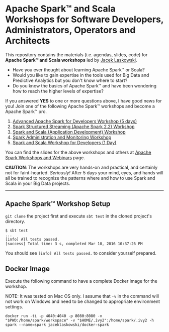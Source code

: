 # Apache Spark™ and Scala Workshops for Software Developers, Administrators, Operators and Architects

This repository contains the materials (i.e. agendas, slides, code) for **Apache Spark™ and Scala workshops** led by [Jacek Laskowski](https://twitter.com/jaceklaskowski).

- Have you ever thought about learning Apache Spark™ or Scala?
- Would you like to gain expertise in the tools used for Big Data and Predictive Analytics but you don't know where to start?
- Do you know the basics of Apache Spark™ and have been wondering how to reach the higher levels of expertise?

If you answered **YES** to one or more questions above, I have good news for you! Join one of the following Apache Spark™ workshops and become a Apache Spark™ pro.

1. [Advanced Apache Spark for Developers Workshop (5 days)](agendas/advanced-apache-spark-for-developers.md)
1. [Spark Structured Streaming (Apache Spark 2.2) Workshop](spark-structured-streaming-workshop.md)
1. [Spark and Scala (Application Development) Workshop](AGENDA.md)
1. [Spark Administration and Monitoring Workshop](AGENDA-admin.md)
1. [Spark and Scala Workshop for Developers (1 Day)](AGENDA-ONE-DAY.md)

You can find the slides for the above workshops and others at [Apache Spark Workshops and Webinars](slides/README.md#toc) page.

**CAUTION**: The workshops are very hands-on and practical, and certainly not for faint-hearted. _Seriously!_ After 5 days your mind, eyes, and hands will all be trained to recognize the patterns where and how to use Spark and Scala in your Big Data projects.

---

## Apache Spark™ Workshop Setup

`git clone` the project first and execute `sbt test` in the cloned project's directory.

```
$ sbt test
...
[info] All tests passed.
[success] Total time: 3 s, completed Mar 10, 2016 10:37:26 PM
```

You should see `[info] All tests passed.` to consider yourself prepared.

## Docker Image

Execute the following command to have a complete Docker image for the workshop.

NOTE: It was tested on Mac OS only. I assume that `-v` in the command will not work on Windows and need to be changed to appropriate environment settings.

```
docker run -ti -p 4040:4040 -p 8080:8080 -v "$PWD:/home/spark/workspace" -v "$HOME/.ivy2":/home/spark/.ivy2 -h spark --name=spark jaceklaskowski/docker-spark
```
